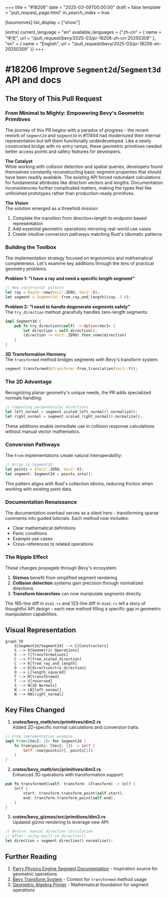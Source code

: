 +++
title = "#18206"
date = "2025-03-09T00:00:00"
draft = false
template = "pull_request_page.html"
in_search_index = true

[taxonomies]
list_display = ["show"]

[extra]
current_language = "en"
available_languages = {"zh-cn" = { name = "中文", url = "/pull_request/bevy/2025-03/pr-18206-zh-cn-20250309" }, "en" = { name = "English", url = "/pull_request/bevy/2025-03/pr-18206-en-20250309" }}
+++

# #18206 Improve `Segment2d`/`Segment3d` API and docs

## The Story of This Pull Request

### From Minimal to Mighty: Empowering Bevy's Geometric Primitives

The journey of this PR begins with a paradox of progress - the recent rework of `Segment2d` and `Segment3d` in #17404 had modernized their internal representation but left them functionally underdeveloped. Like a newly constructed bridge with no entry ramps, these geometric primitives needed better access points and safety features for developers.

**The Catalyst**  
While working with collision detection and spatial queries, developers found themselves constantly reconstructing basic segment properties that should have been readily available. The existing API forced redundant calculations for fundamental attributes like direction vectors and lengths. Documentation inconsistencies further complicated matters, making the types feel like unfinished prototypes rather than production-ready primitives.

**The Vision**  
The solution emerged as a threefold mission:
1. Complete the transition from direction+length to endpoint-based representation
2. Add essential geometric operations mirroring real-world use cases
3. Create intuitive conversion pathways matching Rust's idiomatic patterns

### Building the Toolbox

The implementation strategy focused on ergonomics and mathematical completeness. Let's examine key additions through the lens of practical geometry problems:

**Problem 1: "I have a ray and need a specific length segment"**  
```rust
// New constructor pattern
let ray = Ray2d::new(Vec2::ZERO, Vec2::X);
let segment = Segment2d::from_ray_and_length(&ray, 5.0);
```

**Problem 2: "I need to handle degenerate segments safely"**  
The `try_direction` method gracefully handles zero-length segments:
```rust
impl Segment3d {
    pub fn try_direction(&self) -> Option<Vec3> {
        let direction = self.direction();
        (direction != Vec3::ZERO).then_some(direction)
    }
}
```

**3D Transformation Harmony**  
The `transformed` method bridges segments with Bevy's transform system:
```rust
segment.transformed(&Transform::from_translation(Vec3::Y));
```

### The 2D Advantage

Recognizing planar geometry's unique needs, the PR adds specialized normals handling:
```rust
// Computing perpendicular directions
let left_normal = segment.scaled_left_normal().normalize();
let right_normal = segment.scaled_right_normal().normalize();
```

These additions enable immediate use in collision response calculations without manual vector mathematics.

### Conversion Pathways

The `From` implementations create natural interoperability:
```rust
// Array to Segment2d
let points = [Vec2::ZERO, Vec2::X];
let segment: Segment2d = points.into();
```

This pattern aligns with Rust's collection idioms, reducing friction when working with existing point data.

### Documentation Renaissance

The documentation overhaul serves as a silent hero - transforming sparse comments into guided tutorials. Each method now includes:
- Clear mathematical definitions
- Panic conditions
- Example use cases
- Cross-references to related operations

### The Ripple Effect

These changes propagate through Bevy's ecosystem:
1. **Gizmos** benefit from simplified segment rendering
2. **Collision detection** systems gain precision through normalized directions
3. **Transform hierarchies** can now manipulate segments directly

The 185-line diff in `dim2.rs` and 123-line diff in `dim3.rs` tell a story of thoughtful API design - each new method filling a specific gap in geometric manipulation capabilities.

## Visual Representation

```mermaid
graph TD
    S[Segment2d/Segment3d] --> C[Constructors]
    S --> O[Geometric Operations]
    S --> T[Transformations]
    C --> F[from_scaled_direction]
    C --> R[from_ray_and_length]
    O --> D[direction/try_direction]
    O --> L[length_squared]
    T --> M[transformed]
    T --> V[reversed]
    S --> N[2D Normals]
    N --> LN[left_normal]
    N --> RN[right_normal]
```

## Key Files Changed

1. **crates/bevy_math/src/primitives/dim2.rs**  
Added 2D-specific normal calculations and conversion traits:
```rust
// From implementation example
impl From<[Vec2; 2]> for Segment2d {
    fn from(points: [Vec2; 2]) -> Self {
        Self::new(points[0], points[1])
    }
}
```

2. **crates/bevy_math/src/primitives/dim3.rs**  
Enhanced 3D operations with transformation support:
```rust
pub fn transformed(&self, transform: &Transform) -> Self {
    Self {
        start: transform.transform_point(self.start),
        end: transform.transform_point(self.end),
    }
}
```

3. **crates/bevy_gizmos/src/primitives/dim3.rs**  
Updated gizmo rendering to leverage new API:
```rust
// Before: manual direction calculation
// After: using built-in direction()
let direction = segment.direction().normalize();
```

## Further Reading

1. [Parry Physics Engine Segment Documentation](https://docs.rs/parry2d/latest/parry2d/shape/struct.Segment.html) - Inspiration source for geometric operations
2. [Bevy Transform System](https://bevyengine.org/learn/book/getting-started/transforms/) - Context for `transformed` method usage
3. [Geometric Algebra Primer](https://arxiv.org/abs/1205.5935) - Mathematical foundation for segment operations